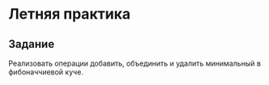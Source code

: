 # Летняя практика

## Задание

Реализовать операции добавить, объединить и удалить минимальный в фибоначчиевой куче.
